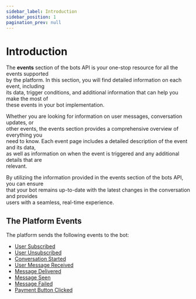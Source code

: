 ```yaml
---
sidebar_label: Introduction
sidebar_position: 1
pagination_prev: null
---
```


# Introduction

[//]: comment "an intro to events module of the bots api"

The **events** section of the bots API is your one-stop resource for all the events supported<br/>
by the platform. In this section, you will find detailed information on each event, including<br/>
its data, trigger conditions, and additional information that can help you make the most of<br/>
these events in your bot implementation.

Whether you are looking for information on user messages, conversation updates, or<br/>
other events, the events section provides a comprehensive overview of everything you<br/>
need to know. Each event page includes a detailed description of the event and its data,<br/>
as well as information on when the event is triggered and any additional details that are<br/>
relevant.

By utilizing the information provided in the events section of the bots API, you can ensure<br/>
that your bot remains up-to-date with the latest changes in the conversation and provides<br/>
users with a seamless, real-time experience.

## The Platform Events

[//]: comment "a list of events that the platform sends to the bot"

The platform sends the following events to the bot:

- [User Subscribed](./user-subscribed)
- [User Unsubscribed](./user-unsubscribed)
- [Conversation Started](./conversation-started)
- [User Message Received](./user-message-received)
- [Message Delivered](./message-delivered)
- [Message Seen](./message-seen)
- [Message Failed](./message-failed)
- [Payment Button Clicked](./payment-button-clicked)
